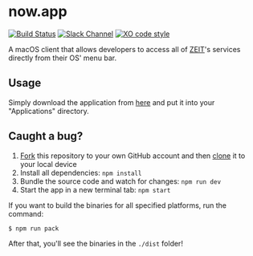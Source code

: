 # now.app

[![Build Status](https://travis-ci.com/zeit/now-app.svg?token=CPbpm6MRBVbWVmDFaLxs&branch=master)](https://travis-ci.com/zeit/now-app)
[![Slack Channel](https://zeit-slackin.now.sh/badge.svg)](https://zeit.chat/)
[![XO code style](https://img.shields.io/badge/code_style-XO-5ed9c7.svg)](https://github.com/sindresorhus/xo)

A macOS client that allows developers to access all of [ZEIT](https://zeit.co)'s services directly from their OS' menu bar.

## Usage

Simply download the application from [here](https://google.com) and put it into your "Applications" directory.

## Caught a bug?

1. [Fork](https://help.github.com/articles/fork-a-repo/) this repository to your own GitHub account and then [clone](https://help.github.com/articles/cloning-a-repository/) it to your local device
2. Install all dependencies: `npm install`
3. Bundle the source code and watch for changes: `npm run dev`
4. Start the app in a new terminal tab: `npm start`

If you want to build the binaries for all specified platforms, run the command:

```
$ npm run pack
```

After that, you'll see the binaries in the `./dist` folder!
